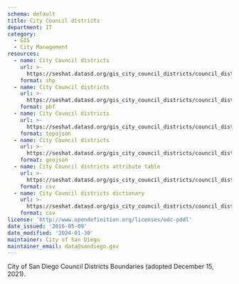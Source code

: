```yaml
---
schema: default
title: City Council districts
department: IT
category:
  - GIS
  - City Management
resources:
  - name: City Council districts
    url: >-
      https://seshat.datasd.org/gis_city_council_districts/council_districts_datasd.zip
    format: shp
  - name: City Council districts
    url: >-
      https://seshat.datasd.org/gis_city_council_districts/council_districts_datasd.pbf
    format: pbf
  - name: City Council districts
    url: >-
      https://seshat.datasd.org/gis_city_council_districts/council_districts_datasd.topo.json
    format: topojson
  - name: City Council districts
    url: >-
      https://seshat.datasd.org/gis_city_council_districts/council_districts_datasd.geojson
    format: geojson
  - name: City Council districts attribute table
    url: >-
      https://seshat.datasd.org/gis_city_council_districts/council_districts_datasd.csv
    format: csv
  - name: City Council districts dictionary
    url: >-
      https://seshat.datasd.org/gis_city_council_districts/council_districts_dictionary_datasd.csv
    format: csv
license: 'http://www.opendefinition.org/licenses/odc-pddl'
date_issued: '2016-05-09'
date_modified: '2024-01-30'
maintainer: City of San Diego
maintainer_email: data@sandiego.gov
---
```

City of San Diego Council Districts Boundaries (adopted December 15, 2021).
